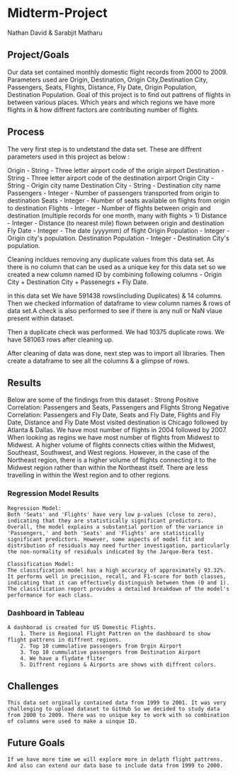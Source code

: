 # Midterm-Project
Nathan David & Sarabjit Matharu

## Project/Goals
Our data set contained monthly domestic flight records from 2000 to 2009. Parameters used are Origin, Destination, Origin City,Destination City, Passengers, Seats, Flights, Distance, Fly Date, Origin Population, Destination Population. Goal of this project is to find out pattrens of flights in between various places. Which years and which regions we have more flights in & how diffrent factors are contributing number of flights.

## Process

The very first step is to undetstand the data set. These are diffrent parameters used in this project as below : 

Origin - String - Three letter airport code of the origin airport
Destination - String - Three letter airport code of the destination airport
Origin City - String - Origin city name
Destination City - String - Destination city name
Passengers - Integer - Number of passengers transported from origin to destination
Seats - Integer - Number of seats available on flights from origin to destination
Flights - Integer - Number of flights between origin and destination (multiple records for one month, many with flights > 1)
Distance - Integer - Distance (to nearest mile) flown between origin and destination
Fly Date - Integer - The date (yyyymm) of flight
Origin Population - Integer - Origin city's population.
Destination Population - Integer - Destination City's population.

Cleaning incldues removing any duplicate values from this data set. As there is no column that can be used as a unique key for this data set so we created a new column named ID by combining following columns - Origin City + Destination City + Passenegrs + Fly Date. 

in this data set We have 591438 rows(including Duplicates) & 14 columns. Then we checked information of dataframe to view column names & rows of data set.A check is also performed to see if there is any null or NaN vlaue present within dataset.

Then a duplicate check was performed. We had 10375 duplicate rows. We have 581063 rows after cleaning up.

After cleaning of data was done, next step was to import all libraries. Then create a dataframe to see all the columns & a glimpse of rows. 

## Results

Below are some of the findings from this dataset :
        Strong Positive Correlation: Passengers and Seats, Passengers and Flights
        Strong Negative Correlation: Passengers and Fly Date, Seats and Fly Date, Flights and Fly Date, Distance and Fly Date
        Most visited destination is Chicago followed by Atlanta & Dallas.
        We have most number of flights in 2004 followed by 2007.
        When looking as regins we have most number of flights from Midwest to Midwest. A higher volume of flights connects cities within the Midwest, Southeast, Southwest, and West regions. However, in the case of the Northeast region, there is a higher volume of flights connecting it to the Midwest region rather than within the Northeast itself.
        There are less travelling in within the West region and to other regions.

### Regression Model Results

    Regression Model:
    Both 'Seats' and 'Flights' have very low p-values (close to zero), indicating that they are statistically significant predictors. Overall, the model explains a substantial portion of the variance in 'Passengers,' and both 'Seats' and 'Flights' are statistically significant predictors. However, some aspects of model fit and distribution of residuals may need further investigation, particularly the non-normality of residuals indicated by the Jarque-Bera test.

    Classification Model:
    The classification model has a high accuracy of approximately 93.32%. It performs well in precision, recall, and F1-score for both classes, indicating that it can effectively distinguish between them (0 and 1). The classification report provides a detailed breakdown of the model's performance for each class.

### Dashboard in Tableau

    A dashborad is created for US Domestic Flights. 
        1. There is Regional Flight Pattren on the dashboard to show flight pattrens in diffrent regions.
        2. Top 10 cummulative passengers from Orgin Airport
        3. Top 10 cummulative passengers from Destination Airport
        4. We have a flydate fliter
        5. Diffrent regions & Airports are shows with diffrent colors.

## Challenges 
    This data set orginally contained data from 1999 to 2001. It was very challenging to upload dataset to GitHub So we decided to study data from 2000 to 2009. There was no unique key to work with so combination of columns were used to make a uinque ID.

## Future Goals
    If we have more time we will explore more in delpth flight pattrens. And also can extend our data base to include data from 1999 to 2000.
